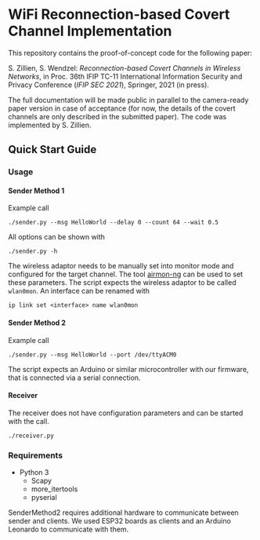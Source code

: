 # WiFi Reconnection-based Covert Channel Implementation

This repository contains the proof-of-concept code for the following paper:

S. Zillien, S. Wendzel: *Reconnection-based Covert Channels in Wireless Networks*, in Proc. 36th IFIP TC-11 International Information Security and Privacy Conference (*IFIP SEC 2021*), Springer, 2021 (in press).

The full documentation will be made public in parallel to the camera-ready paper version in case of acceptance (for now, the details of the covert channels are only described in the submitted paper). The code was implemented by S. Zillien.

## Quick Start Guide

### Usage

#### Sender Method 1

Example call
``` 
./sender.py --msg HelloWorld --delay 0 --count 64 --wait 0.5 
```

All options can be shown with 
``` 
./sender.py -h
```

The wireless adaptor needs to be manually set into monitor mode and configured for the target channel.
The tool [airmon-ng](https://www.aircrack-ng.org/doku.php?id=airmon-ng) can be used to set these parameters.
The script expects the wireless adaptor to be called `wlan0mon`. An interface can be renamed with
```
ip link set <interface> name wlan0mon
```

#### Sender Method 2
Example call
``` 
./sender.py --msg HelloWorld --port /dev/ttyACM0 
```

The script expects an Arduino or similar microcontroller with our firmware, that is connected via a serial connection.

#### Receiver
The receiver does not have configuration parameters and can be started with the call.
``` 
./receiver.py
```

### Requirements
- Python 3
    - Scapy
    - more_itertools
    - pyserial

SenderMethod2 requires additional hardware to communicate between sender and clients. We used ESP32 boards as clients and an Arduino Leonardo to communicate with them.
